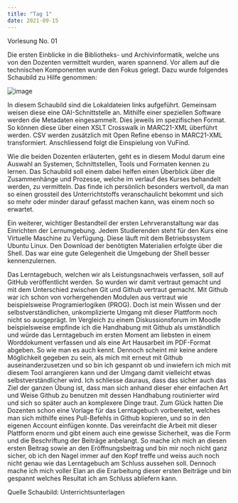 ```yaml
---
title: "Tag 1"
date: 2021-09-15
---
```


Vorlesung No. 01

Die ersten Einblicke in die Bibliotheks- und Archivinformatik, welche uns von den Dozenten vermittelt wurden, waren spannend. Vor allem auf die technischen Komponenten wurde den Fokus gelegt. Dazu wurde folgendes Schaubild zu Hilfe genommen: 

![image](https://user-images.githubusercontent.com/91735645/140393516-a53acaff-0f88-4bfb-b5fd-0aec007a6174.png)


In diesem Schaubild sind die Lokaldateien links aufgeführt. Gemeinsam weisen diese eine OAI-Schnittstelle an. Mithilfe einer speziellen Software werden die Metadaten eingesammelt. Dies jeweils im spezifischen Format. So können diese über einen XSLT Crosswalk in MARC21-XML überführt werden. CSV werden zusätzlich mit Open Refine ebenso in MARC21-XML transformiert. Anschliessend folgt die Einspielung von VuFind. 

Wie die beiden Dozenten erläuterten, geht es in diesem Modul darum eine Auswahl an  Systemen, Schnittstellen, Tools und Formaten kennen zu lernen. Das Schaubild soll einem dabei helfen einen Überblick über die Zusammenhänge und Prozesse, welche im verlauf des Kurses behandelt werden, zu vermitteln. Das finde ich persönlich besonders wertvoll, da man so einen grossteil des Unterrichtstoffs veranschaulicht bekommt und sich so mehr oder minder darauf gefasst machen kann, was einem noch so erwartet. 

Ein weiterer, wichtiger Bestandteil der ersten Lehrveranstaltung war das Einrichten der Lernumgebung. Jedem Studierenden steht für den Kurs eine Virtuelle Maschine zu Verfügung. Diese läuft mit dem Betriebssystem Ubuntu Linux. Den Download der benötigten Materialien erfolgte über die Shell. Das war eine gute Gelegenheit die Umgebung der Shell besser kennenzulernen. 

Das Lerntagebuch, welchen wir als Leistungsnachweis verfassen, soll auf GitHub veröffentlicht werden. So wurden wir damit vertraut gemacht und mit dem Unterschied zwischen Git und Github vertraut gemacht. 
Mit Github war ich schon von vorhergehenden Modulen aus vertraut wie beispielsweise Programierlogiken (PROG). Doch ist mein Wissen und der selbstverständlichen, unkomplizierte Umgang mit dieser Plattform noch nicht so ausgeprägt. Im Vergleich zu einem Diskussionsforum im Moodle beispielsweise empfinde ich die Handhabung mit Github als umständlich und würde das Lerntagebuch im ersten Moment am liebsten in einem Worddokument verfassen und als eine Art Hausarbeit im PDF-Format abgeben. So wie man es auch kennt. Dennoch scheint mir keine andere Möglichkeit gegeben zu sein, als mich mit erneut mit Github auseinanderzusetzen und so bin ich gespannt ob und inwiefern ich mich mit diesem Tool arrangieren kann und der Umgang damit vielleicht etwas selbstverständlicher wird. Ich schliesse dauraus, dass das sicher auch das Ziel der ganzen Übung ist, dass man sich anhand dieser eher einfachen Art und Weise Github zu benutzen mit dessen Handhabung routinierter wird und sich so später auch an komplexere Dinge traut. 
Zum Glück hatten Die Dozenten schon eine Vorlage für das Lerntagebuch vorbereitet, welches man sich mithilfe eines Pull-Befehls in Github kopieren, und so in den eigenen Account einfügen konnte. Das vereinfacht die Arbeit mit dieser Plattform enorm und gibt einem auch eine gewisse Sicherheit, was die Form und die Beschriftung der Beiträge anbelangt. 
So mache ich mich an diesen ersten Beitrag sowie an den Eröffnungsbeitrag und bin mir noch nicht ganz sicher, ob ich den Nagel immer auf den Kopf treffe und weiss auch noch nicht genau wie das Lerntagebuch am Schluss aussehen soll. Dennoch mache ich mich voller Elan an die Erarbeitung dieser ersten Beiträge und bin gespannt welches Resultat ich am Schluss abliefern kann. 

Quelle Schaubild: Unterrichtsunterlagen
